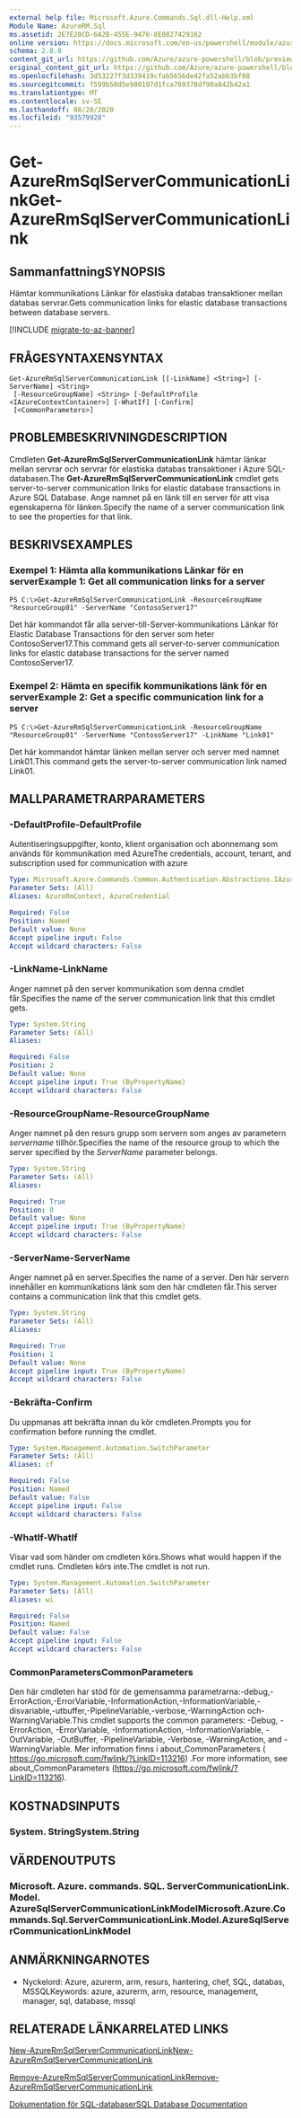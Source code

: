 ```yaml
---
external help file: Microsoft.Azure.Commands.Sql.dll-Help.xml
Module Name: AzureRM.Sql
ms.assetid: 2E7E20CD-6A2B-455E-9476-8E0827429162
online version: https://docs.microsoft.com/en-us/powershell/module/azurerm.sql/get-azurermsqlservercommunicationlink
schema: 2.0.0
content_git_url: https://github.com/Azure/azure-powershell/blob/preview/src/ResourceManager/Sql/Commands.Sql/help/Get-AzureRmSqlServerCommunicationLink.md
original_content_git_url: https://github.com/Azure/azure-powershell/blob/preview/src/ResourceManager/Sql/Commands.Sql/help/Get-AzureRmSqlServerCommunicationLink.md
ms.openlocfilehash: 3d53227f3d339419cfab5656de42fa52abb3bf08
ms.sourcegitcommit: f599b50d5e980197d1fca769378df90a842b42a1
ms.translationtype: MT
ms.contentlocale: sv-SE
ms.lasthandoff: 08/20/2020
ms.locfileid: "93579928"
---
```

# <span data-ttu-id="48073-101">Get-AzureRmSqlServerCommunicationLink</span><span class="sxs-lookup"><span data-stu-id="48073-101">Get-AzureRmSqlServerCommunicationLink</span></span>

## <span data-ttu-id="48073-102">Sammanfattning</span><span class="sxs-lookup"><span data-stu-id="48073-102">SYNOPSIS</span></span>
<span data-ttu-id="48073-103">Hämtar kommunikations Länkar för elastiska databas transaktioner mellan databas servrar.</span><span class="sxs-lookup"><span data-stu-id="48073-103">Gets communication links for elastic database transactions between database servers.</span></span>

[!INCLUDE [migrate-to-az-banner](../../includes/migrate-to-az-banner.md)]

## <span data-ttu-id="48073-104">FRÅGESYNTAXEN</span><span class="sxs-lookup"><span data-stu-id="48073-104">SYNTAX</span></span>

```
Get-AzureRmSqlServerCommunicationLink [[-LinkName] <String>] [-ServerName] <String>
 [-ResourceGroupName] <String> [-DefaultProfile <IAzureContextContainer>] [-WhatIf] [-Confirm]
 [<CommonParameters>]
```

## <span data-ttu-id="48073-105">PROBLEMBESKRIVNING</span><span class="sxs-lookup"><span data-stu-id="48073-105">DESCRIPTION</span></span>
<span data-ttu-id="48073-106">Cmdleten **Get-AzureRmSqlServerCommunicationLink** hämtar länkar mellan servrar och servrar för elastiska databas transaktioner i Azure SQL-databasen.</span><span class="sxs-lookup"><span data-stu-id="48073-106">The **Get-AzureRmSqlServerCommunicationLink** cmdlet gets server-to-server communication links for elastic database transactions in Azure SQL Database.</span></span>
<span data-ttu-id="48073-107">Ange namnet på en länk till en server för att visa egenskaperna för länken.</span><span class="sxs-lookup"><span data-stu-id="48073-107">Specify the name of a server communication link to see the properties for that link.</span></span>

## <span data-ttu-id="48073-108">BESKRIVS</span><span class="sxs-lookup"><span data-stu-id="48073-108">EXAMPLES</span></span>

### <span data-ttu-id="48073-109">Exempel 1: Hämta alla kommunikations Länkar för en server</span><span class="sxs-lookup"><span data-stu-id="48073-109">Example 1: Get all communication links for a server</span></span>
```
PS C:\>Get-AzureRmSqlServerCommunicationLink -ResourceGroupName "ResourceGroup01" -ServerName "ContosoServer17"
```

<span data-ttu-id="48073-110">Det här kommandot får alla server-till-Server-kommunikations Länkar för Elastic Database Transactions för den server som heter ContosoServer17.</span><span class="sxs-lookup"><span data-stu-id="48073-110">This command gets all server-to-server communication links for elastic database transactions for the server named ContosoServer17.</span></span>

### <span data-ttu-id="48073-111">Exempel 2: Hämta en specifik kommunikations länk för en server</span><span class="sxs-lookup"><span data-stu-id="48073-111">Example 2: Get a specific communication link for a server</span></span>
```
PS C:\>Get-AzureRmSqlServerCommunicationLink -ResourceGroupName "ResourceGroup01" -ServerName "ContosoServer17" -LinkName "Link01"
```

<span data-ttu-id="48073-112">Det här kommandot hämtar länken mellan server och server med namnet Link01.</span><span class="sxs-lookup"><span data-stu-id="48073-112">This command gets the server-to-server communication link named Link01.</span></span>

## <span data-ttu-id="48073-113">MALLPARAMETRAR</span><span class="sxs-lookup"><span data-stu-id="48073-113">PARAMETERS</span></span>

### <span data-ttu-id="48073-114">-DefaultProfile</span><span class="sxs-lookup"><span data-stu-id="48073-114">-DefaultProfile</span></span>
<span data-ttu-id="48073-115">Autentiseringsuppgifter, konto, klient organisation och abonnemang som används för kommunikation med Azure</span><span class="sxs-lookup"><span data-stu-id="48073-115">The credentials, account, tenant, and subscription used for communication with azure</span></span>

```yaml
Type: Microsoft.Azure.Commands.Common.Authentication.Abstractions.IAzureContextContainer
Parameter Sets: (All)
Aliases: AzureRmContext, AzureCredential

Required: False
Position: Named
Default value: None
Accept pipeline input: False
Accept wildcard characters: False
```

### <span data-ttu-id="48073-116">-LinkName</span><span class="sxs-lookup"><span data-stu-id="48073-116">-LinkName</span></span>
<span data-ttu-id="48073-117">Anger namnet på den server kommunikation som denna cmdlet får.</span><span class="sxs-lookup"><span data-stu-id="48073-117">Specifies the name of the server communication link that this cmdlet gets.</span></span>

```yaml
Type: System.String
Parameter Sets: (All)
Aliases:

Required: False
Position: 2
Default value: None
Accept pipeline input: True (ByPropertyName)
Accept wildcard characters: False
```

### <span data-ttu-id="48073-118">-ResourceGroupName</span><span class="sxs-lookup"><span data-stu-id="48073-118">-ResourceGroupName</span></span>
<span data-ttu-id="48073-119">Anger namnet på den resurs grupp som servern som anges av parametern *servername* tillhör.</span><span class="sxs-lookup"><span data-stu-id="48073-119">Specifies the name of the resource group to which the server specified by the *ServerName* parameter belongs.</span></span>

```yaml
Type: System.String
Parameter Sets: (All)
Aliases:

Required: True
Position: 0
Default value: None
Accept pipeline input: True (ByPropertyName)
Accept wildcard characters: False
```

### <span data-ttu-id="48073-120">-ServerName</span><span class="sxs-lookup"><span data-stu-id="48073-120">-ServerName</span></span>
<span data-ttu-id="48073-121">Anger namnet på en server.</span><span class="sxs-lookup"><span data-stu-id="48073-121">Specifies the name of a server.</span></span>
<span data-ttu-id="48073-122">Den här servern innehåller en kommunikations länk som den här cmdleten får.</span><span class="sxs-lookup"><span data-stu-id="48073-122">This server contains a communication link that this cmdlet gets.</span></span>

```yaml
Type: System.String
Parameter Sets: (All)
Aliases:

Required: True
Position: 1
Default value: None
Accept pipeline input: True (ByPropertyName)
Accept wildcard characters: False
```

### <span data-ttu-id="48073-123">-Bekräfta</span><span class="sxs-lookup"><span data-stu-id="48073-123">-Confirm</span></span>
<span data-ttu-id="48073-124">Du uppmanas att bekräfta innan du kör cmdleten.</span><span class="sxs-lookup"><span data-stu-id="48073-124">Prompts you for confirmation before running the cmdlet.</span></span>

```yaml
Type: System.Management.Automation.SwitchParameter
Parameter Sets: (All)
Aliases: cf

Required: False
Position: Named
Default value: False
Accept pipeline input: False
Accept wildcard characters: False
```

### <span data-ttu-id="48073-125">-WhatIf</span><span class="sxs-lookup"><span data-stu-id="48073-125">-WhatIf</span></span>
<span data-ttu-id="48073-126">Visar vad som händer om cmdleten körs.</span><span class="sxs-lookup"><span data-stu-id="48073-126">Shows what would happen if the cmdlet runs.</span></span>
<span data-ttu-id="48073-127">Cmdleten körs inte.</span><span class="sxs-lookup"><span data-stu-id="48073-127">The cmdlet is not run.</span></span>

```yaml
Type: System.Management.Automation.SwitchParameter
Parameter Sets: (All)
Aliases: wi

Required: False
Position: Named
Default value: False
Accept pipeline input: False
Accept wildcard characters: False
```

### <span data-ttu-id="48073-128">CommonParameters</span><span class="sxs-lookup"><span data-stu-id="48073-128">CommonParameters</span></span>
<span data-ttu-id="48073-129">Den här cmdleten har stöd för de gemensamma parametrarna:-debug,-ErrorAction,-ErrorVariable,-InformationAction,-InformationVariable,-disvariable,-utbuffer,-PipelineVariable,-verbose,-WarningAction och-WarningVariable.</span><span class="sxs-lookup"><span data-stu-id="48073-129">This cmdlet supports the common parameters: -Debug, -ErrorAction, -ErrorVariable, -InformationAction, -InformationVariable, -OutVariable, -OutBuffer, -PipelineVariable, -Verbose, -WarningAction, and -WarningVariable.</span></span> <span data-ttu-id="48073-130">Mer information finns i about_CommonParameters ( https://go.microsoft.com/fwlink/?LinkID=113216) .</span><span class="sxs-lookup"><span data-stu-id="48073-130">For more information, see about_CommonParameters (https://go.microsoft.com/fwlink/?LinkID=113216).</span></span>

## <span data-ttu-id="48073-131">KOSTNADS</span><span class="sxs-lookup"><span data-stu-id="48073-131">INPUTS</span></span>

### <span data-ttu-id="48073-132">System. String</span><span class="sxs-lookup"><span data-stu-id="48073-132">System.String</span></span>

## <span data-ttu-id="48073-133">VÄRDEN</span><span class="sxs-lookup"><span data-stu-id="48073-133">OUTPUTS</span></span>

### <span data-ttu-id="48073-134">Microsoft. Azure. commands. SQL. ServerCommunicationLink. Model. AzureSqlServerCommunicationLinkModel</span><span class="sxs-lookup"><span data-stu-id="48073-134">Microsoft.Azure.Commands.Sql.ServerCommunicationLink.Model.AzureSqlServerCommunicationLinkModel</span></span>

## <span data-ttu-id="48073-135">ANMÄRKNINGAR</span><span class="sxs-lookup"><span data-stu-id="48073-135">NOTES</span></span>
* <span data-ttu-id="48073-136">Nyckelord: Azure, azurerm, arm, resurs, hantering, chef, SQL, databas, MSSQL</span><span class="sxs-lookup"><span data-stu-id="48073-136">Keywords: azure, azurerm, arm, resource, management, manager, sql, database, mssql</span></span>

## <span data-ttu-id="48073-137">RELATERADE LÄNKAR</span><span class="sxs-lookup"><span data-stu-id="48073-137">RELATED LINKS</span></span>

[<span data-ttu-id="48073-138">New-AzureRmSqlServerCommunicationLink</span><span class="sxs-lookup"><span data-stu-id="48073-138">New-AzureRmSqlServerCommunicationLink</span></span>](./New-AzureRmSqlServerCommunicationLink.md)

[<span data-ttu-id="48073-139">Remove-AzureRmSqlServerCommunicationLink</span><span class="sxs-lookup"><span data-stu-id="48073-139">Remove-AzureRmSqlServerCommunicationLink</span></span>](./Remove-AzureRmSqlServerCommunicationLink.md)

[<span data-ttu-id="48073-140">Dokumentation för SQL-databaser</span><span class="sxs-lookup"><span data-stu-id="48073-140">SQL Database Documentation</span></span>](https://docs.microsoft.com/azure/sql-database/)
